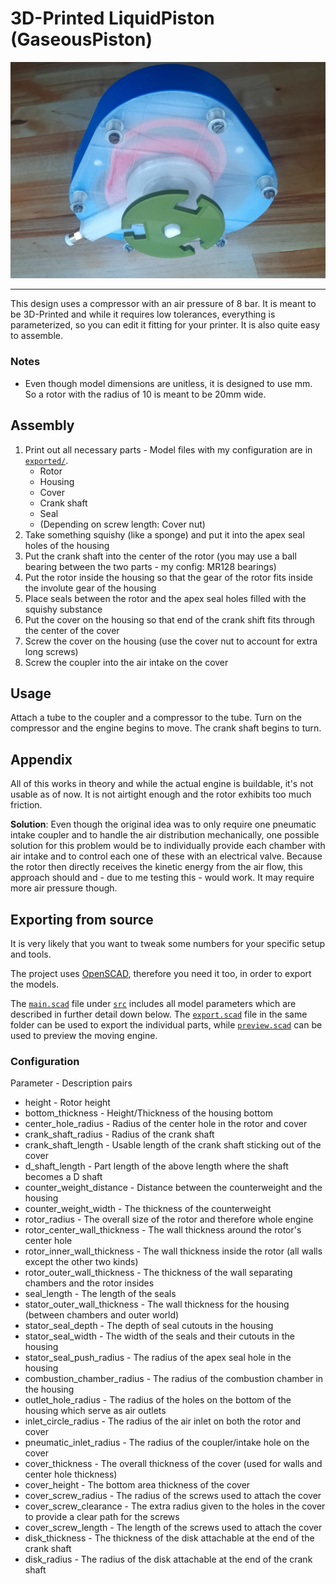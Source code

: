 # 3D-Printed LiquidPiston (GaseousPiston)

![engine.jpeg](res/engine.jpeg)

---

This design uses a compressor with an air pressure of 8 bar. It is meant to be
3D-Printed and while it requires low tolerances, everything is parameterized, so you can edit it fitting for your
printer. It is also quite easy to assemble.

### Notes

- Even though model dimensions are unitless, it is designed to use mm. So a rotor with
  the radius of 10 is meant to be 20mm wide.

## Assembly

1. Print out all necessary parts - Model files with my configuration are in [`exported/`](exported).
    - Rotor
    - Housing
    - Cover
    - Crank shaft
    - Seal
    - (Depending on screw length: Cover nut)
2. Take something squishy (like a sponge) and put it into the apex seal holes of the housing
3. Put the crank shaft into the center of the rotor (you may use a ball bearing between the two parts - my config: MR128
   bearings)
4. Put the rotor inside the housing so that the gear of the rotor fits inside the involute gear of the housing
5. Place seals between the rotor and the apex seal holes filled with the squishy substance
6. Put the cover on the housing so that end of the crank shift fits through the center of the cover
7. Screw the cover on the housing (use the cover nut to account for extra long screws)
8. Screw the coupler into the air intake on the cover

## Usage

Attach a tube to the coupler and a compressor to the tube. Turn on the compressor and the engine begins to move. The
crank shaft begins to turn.

## Appendix

All of this works in theory and while the actual engine is buildable, it's not usable as of now. It is not
airtight enough and the rotor exhibits too much friction.

**Solution**: Even though the original idea was to only require one pneumatic intake coupler and to handle the air
distribution mechanically, one possible solution for this problem would be to individually provide each chamber with
air intake and to control each one of these with an electrical valve. Because the rotor then directly receives the
kinetic energy from the air flow, this approach should and - due to me testing this - would work. It may require more
air pressure though.

## Exporting from source

It is very likely that you want to tweak some numbers for your specific setup and tools.

The project uses [OpenSCAD](https://openscad.org/), therefore you need it too, in order to export the models.

The [`main.scad`](src/main.scad)
file under [`src`](src) includes all model parameters which are described in further detail down below. The
[`export.scad`](src/export.scad) file in the same folder can be used to export the individual parts, while
[`preview.scad`](src/preview.scad) can be used to preview the moving engine.

### Configuration

Parameter - Description pairs

- height - Rotor height
- bottom_thickness - Height/Thickness of the housing bottom
- center_hole_radius - Radius of the center hole in the rotor and cover
- crank_shaft_radius - Radius of the crank shaft
- crank_shaft_length - Usable length of the crank shaft sticking out of the cover
- d_shaft_length - Part length of the above length where the shaft becomes a D shaft
- counter_weight_distance - Distance between the counterweight and the housing
- counter_weight_width - The thickness of the counterweight
- rotor_radius - The overall size of the rotor and therefore whole engine
- rotor_center_wall_thickness - The wall thickness around the rotor's center hole
- rotor_inner_wall_thickness - The wall thickness inside the rotor (all walls except the other two kinds)
- rotor_outer_wall_thickness - The thickness of the wall separating chambers and the rotor insides
- seal_length - The length of the seals
- stator_outer_wall_thickness - The wall thickness for the housing (between chambers and outer world)
- stator_seal_depth - The depth of seal cutouts in the housing
- stator_seal_width - The width of the seals and their cutouts in the housing
- stator_seal_push_radius - The radius of the apex seal hole in the housing
- combustion_chamber_radius - The radius of the combustion chamber in the housing
- outlet_hole_radius - The radius of the holes on the bottom of the housing which serve as air outlets
- inlet_circle_radius - The radius of the air inlet on both the rotor and cover
- pneumatic_inlet_radius - The radius of the coupler/intake hole on the cover
- cover_thickness - The overall thickness of the cover (used for walls and center hole thickness)
- cover_height - The bottom area thickness of the cover
- cover_screw_radius - The radius of the screws used to attach the cover
- cover_screw_clearance - The extra radius given to the holes in the cover to provide a clear path for the screws
- cover_screw_length - The length of the screws used to attach the cover
- disk_thickness - The thickness of the disk attachable at the end of the crank shaft
- disk_radius - The radius of the disk attachable at the end of the crank shaft

